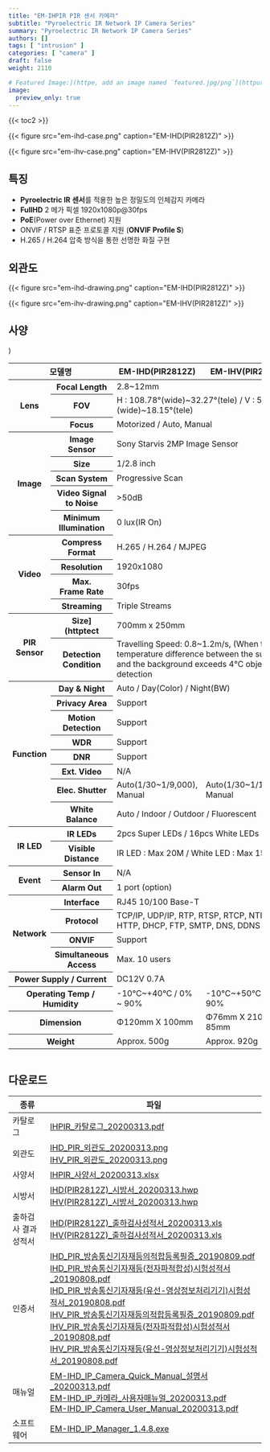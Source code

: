 ```yaml
---
title: "EM-IHPIR PIR 센서 카메라"
subtitle: "Pyroelectric IR Network IP Camera Series"
summary: "Pyroelectric IR Network IP Camera Series"
authors: []
tags: [ "intrusion" ]
categories: [ "camera" ]
draft: false
weight: 2110

# Featured Image:](httpe, add an image named `featured.jpg/png`](httpur page's folder.)
image:
  preview_only: true
---
```


{{< toc2 >}}

<div class="container">
<div class="row justify-content-center align-items-end">
<div class="col-sm-6">

{{< figure src="em-ihd-case.png" caption="EM-IHD(PIR2812Z)" >}}

</div>
<div class="col-sm-6">

{{< figure src="em-ihv-case.png" caption="EM-IHV(PIR2812Z)" >}}

</div>
</div>
</div>

## 특징

- **Pyroelectric IR 센서**를 적용한 높은 정밀도의 인체감지 카메라
- **FullHD** 2 메가 픽셀 1920x1080p@30fps
- **PoE**(Power over Ethernet) 지원
- ONVIF / RTSP 표준 프로토콜 지원 (**ONVIF Profile S**)
- H.265 / H.264 압축 방식을 통한 선명한 화질 구현

## 외관도

<div class="container">
<div class="row justify-content-center align-items-end">
<div class="col-sm-6">

{{< figure src="em-ihd-drawing.png" caption="EM-IHD(PIR2812Z)" >}}

</div>
<div class="col-sm-6">

{{< figure src="em-ihv-drawing.png" caption="EM-IHV(PIR2812Z)" >}}

</div>
</div>
</div>

## 사양

<div style="overflow-x: auto">
<table class="spec">
<thead>
<tr>
<th colspan="2">모델명</th>
<th>EM-IHD(PIR2812Z)</th>
<th>EM-IHV(PIR2812Z)</th>
</tr>
</thead>
<tbody>
<tr>
<th rowspan="3">Lens</th>
<th>Focal Length</th>
<td colspan="2">2.8~12mm</td>
</tr>
<tr>
<th>FOV</th>
<td colspan="2">H : 108.78°(wide)~32.27°(tele) / V : 57.22°(wide)~18.15°(tele)</td>
</tr>
<tr>
<th>Focus</th>
<td colspan="2">Motorized / Auto, Manual</td>
</tr>
<tr>
<th rowspan="5">Image</th>
<th>Image Sensor</th>
<td colspan="2">Sony Starvis 2MP Image Sensor</td>
</tr>
<tr>
<th>Size</th>
<td colspan="2">1/2.8 inch</td>
</tr>
<tr>
<th>Scan System</th>
<td colspan="2">Progressive Scan</td>
</tr>
<tr>
<th>Video Signal<br>to Noise</th>
<td colspan="2">&gt;50dB</td>
</tr>
<tr>
<th>Minimum<br>Illumination</th>
<td colspan="2">0 lux(IR On)</td>
</tr>
<tr>
<th rowspan="4">Video</th>
<th>Compress<br>Format</th>
<td colspan="2">H.265 / H.264 / MJPEG</td>
</tr>
<tr>
<th>Resolution</th>
<td colspan="2">1920x1080</td>
</tr>
<tr>
<th>Max.<br>Frame Rate</th>
<td colspan="2">30fps</td>
</tr>
<tr>
<th>Streaming</th>
<td colspan="2">Triple Streams</td>
</tr>
<tr>
<th rowspan="2">PIR<br>Sensor</th>
<th>Size](httptect</th>)
<td colspan="2">700mm x 250mm</td>
</tr>
<tr>
<th>Detection<br>Condition</th>
<td colspan="2">Travelling Speed: 0.8~1.2m/s, (When the temperature difference between the subject and the background exceeds 4℃ object detection</td>
</tr>
<tr>
<th rowspan="8">Function</th>
<th>Day & Night</th>
<td colspan="2">Auto / Day(Color) / Night(BW)</td>
</tr>
<tr>
<th>Privacy Area</th>
<td colspan="2">Support</td>
</tr>
<tr>
<th>Motion<br>Detection</th>
<td colspan="2">Support</td>
</tr>
<tr>
<th>WDR</th>
<td colspan="2">Support</td>
</tr>
<tr>
<th>DNR</th>
<td colspan="2">Support</td>
</tr>
<tr>
<th>Ext. Video</th>
<td colspan="2">N/A</td>
</tr>
<tr>
<th>Elec. Shutter</th>
<td>Auto(1/30~1/9,000), Manual</td>
<td>Auto(1/30~1/15,000), Manual</td>
</tr>
<tr>
<th>White Balance</th>
<td colspan="2">Auto / Indoor / Outdoor / Fluorescent</td>
</tr>
<tr>
<th rowspan="2">IR LED</th>
<th>IR LEDs</th>
<td colspan="2">2pcs Super LEDs / 16pcs White LEDs</td>
</tr>
<tr>
<th>Visible<br>Distance</th>
<td colspan="2">IR LED : Max 20M / White LED : Max 15M</td>
</tr>
<tr>
<th rowspan="2">Event</th>
<th>Sensor In</th>
<td colspan="2">N/A</td>
</tr>
<tr>
<th>Alarm Out</th>
<td colspan="2">1 port (option)</td>
</tr>
<tr>
<th rowspan="4">Network</th>
<th>Interface</th>
<td colspan="2">RJ45 10/100 Base-T</td>
</tr>
<tr>
<th>Protocol</th>
<td colspan="2">TCP/IP, UDP/IP, RTP, RTSP, RTCP, NTP, HTTP, DHCP, FTP, SMTP, DNS, DDNS</td>
</tr>
<tr>
<th>ONVIF</th>
<td colspan="2">Support</td>
</tr>
<tr>
<th>Simultaneous<br>Access</th>
<td colspan="2">Max. 10 users</td>
</tr>
<tr>
<th colspan="2">Power Supply / Current</th>
<td colspan="2">DC12V 0.7A</td>
</tr>
<tr>
<th colspan="2">Operating Temp / Humidity</th>
<td>-10℃~+40℃ / 0% ~ 90%</td>
<td>-10℃~+50℃ / 0% ~ 90%</td>
</tr>
<tr>
<th colspan="2">Dimension</th>
<td>Φ120mm X 100mm</td>
<td>Φ76mm X 210mm X 85mm</td>
</tr>
<tr>
<th colspan="2">Weight</th>
<td>Approx. 500g</td>
<td>Approx. 920g</td>
</tr>
</tbody>
</table>
</div>

## 다운로드

종류 | 파일
---- | ----
카탈로그 | [IHPIR_카탈로그_20200313.pdf](http://data.emstone.com/sales/ko/IHPIR_카탈로그_20200313.pdf)
외관도 | [IHD_PIR_외관도_20200313.png](http://data.emstone.com/sales/ko/IHD_PIR_외관도_20200313.png)<br>[IHV_PIR_외관도_20200313.png](http://data.emstone.com/sales/ko/IHV_PIR_외관도_20200313.png)
사양서 | [IHPIR_사양서_20200313.xlsx](http://data.emstone.com/sales/ko/IHPIR_사양서_20200313.xlsx)
시방서 | [IHD(PIR2812Z)_시방서_20200313.hwp](http://data.emstone.com/sales/ko/IHD(PIR2812Z)_시방서_20200313.hwp)<br>[IHV(PIR2812Z)_시방서_20200313.hwp](http://data.emstone.com/sales/ko/IHV(PIR2812Z)_시방서_20200313.hwp)
출하검사 결과 성적서 | [IHD(PIR2812Z)_출하검사성적서_20200313.xls](http://data.emstone.com/sales/ko/IHD(PIR2812Z)_출하검사성적서_20200313.xls)<br>[IHV(PIR2812Z)_출하검사성적서_20200313.xls](http://data.emstone.com/sales/ko/IHV(PIR2812Z)_출하검사성적서_20200313.xls)
인증서 | [IHD_PIR_방송통신기자재등의적합등록필증_20190809.pdf](http://data.emstone.com/sales/ko/IHD_PIR_방송통신기자재등의적합등록필증_20190809.pdf)<br>[IHD_PIR_방송통신기자재등(전자파적합성)시험성적서_20190808.pdf](http://data.emstone.com/sales/ko/IHD_PIR_방송통신기자재등(전자파적합성)시험성적서_20190808.pdf)<br>[IHD_PIR_방송통신기자재등(유선-영상정보처리기기)시험성적서_20190808.pdf](http://data.emstone.com/sales/ko/IHD_PIR_방송통신기자재등(유선-영상정보처리기기)시험성적서_20190808.pdf)<br>[IHV_PIR_방송통신기자재등의적합등록필증_20190809.pdf](http://data.emstone.com/sales/ko/IHV_PIR_방송통신기자재등의적합등록필증_20190809.pdf)<br>[IHV_PIR_방송통신기자재등(전자파적합성)시험성적서_20190808.pdf](http://data.emstone.com/sales/ko/IHV_PIR_방송통신기자재등(전자파적합성)시험성적서_20190808.pdf)<br>[IHV_PIR_방송통신기자재등(유선-영상정보처리기기)시험성적서_20190808.pdf](http://data.emstone.com/sales/ko/IHV_PIR_방송통신기자재등(유선-영상정보처리기기)시험성적서_20190808.pdf)
매뉴얼 | [EM-IHD_IP_Camera_Quick_Manual_설명서_20200313.pdf](http://data.emstone.com/sales/ko/EM-IHD_IP_Camera_Quick_Manual_설명서_20200313.pdf)<br>[EM-IHD_IP_카메라_사용자매뉴얼_20200313.pdf](http://data.emstone.com/sales/ko/EM-IHD_IP_카메라_사용자매뉴얼_20200313.pdf)<br>[EM-IHD_IP_Camera_User_Manual_20200313.pdf](http://data.emstone.com/sales/ko/EM-IHD_IP_Camera_User_Manual_20200313.pdf)
소프트웨어 | [EM-IHD_IP_Manager_1.4.8.exe](http://data.emstone.com/sales/ko/EM-IHD_IP_Manager_1.4.8.exe)
